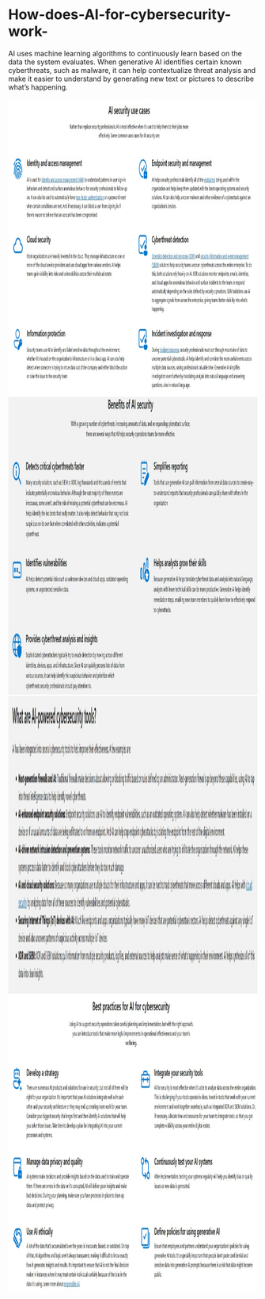 # How-does-AI-for-cybersecurity-work-
AI uses machine learning algorithms to continuously learn based on the data the system evaluates. When generative AI identifies certain known cyberthreats, such as malware, it can help contextualize threat analysis and make it easier to understand by generating new text or pictures to describe what’s happening.


<img src="Screenshot_1.jpg" alt="Girl in a jacket" width="700" height="600">
<img src="Screenshot_2.jpg" alt="Girl in a jacket" width="700" height="600">
<img src="Screenshot_3.jpg" alt="Girl in a jacket" width="700" height="600">
<img src="Screenshot_4.jpg" alt="Girl in a jacket" width="700" height="600">
